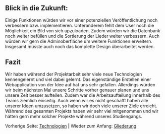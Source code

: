 ## Blick in die Zukunft:

Einige Funktionen würden wir vor einer potenziellen Veröffentlichung noch verbessern bzw. implementieren. Unteranderem fehlt dem User noch die Möglichkeit ein Bild von sich upzuloaden.
Zudem würden wir die Datenbank noch weiter befüllen und die Sortierung der Lieder weiter verbessern.
Auch würden wir gern die Adminoberfläche um weitere Funktionen erweitern.
Insgesamt müsste auch noch das komplette Design überarbeitet werden.


## Fazit

Wir haben während der Projektarbeit sehr viele neue Technologien kennengelernt und viel dabei gelernt. Das eigenständige Erstellen einer Webapplication von der Idee auf hat uns sehr gefallen. Allerdings würden wir beim nächsten Mal unsere Schritte vorher genauer planen und uns unsere Zeit besser aufteilen. Zudem war die Arbeitsaufteilung innerhalb des Teams ziemlich einseitig.
Auch wenn wir es nicht geschafft haben alle unserer Ideen umzusetzen, so haben wir doch viele unserer Ziele erreicht. Während des gesamten Projekts haben wir sehr viel mitgenommen und wir hätten gern mehr solcher Projekte während unseres Studiengangs.


Vorherige Seite: [Technologien](/Docu/Technologien.md) | Wieder zum Anfang: [Gliederung](/README.md)
